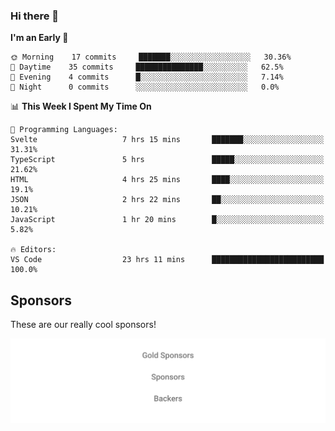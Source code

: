 ### Hi there 👋

<!--
**alexanderniebuhr/alexanderniebuhr** is a ✨ _special_ ✨ repository because its `README.md` (this file) appears on your GitHub profile.

Here are some ideas to get you started:

- 🔭 I’m currently working on ...
- 🌱 I’m currently learning ...
- 👯 I’m looking to collaborate on ...
- 🤔 I’m looking for help with ...
- 💬 Ask me about ...
- 📫 How to reach me: ...
- 😄 Pronouns: ...
- ⚡ Fun fact: ...
-->

<!--START_SECTION:waka-->
**I'm an Early 🐤** 

```text
🌞 Morning    17 commits     ███████░░░░░░░░░░░░░░░░░░   30.36% 
🌆 Daytime    35 commits     ███████████████░░░░░░░░░░   62.5% 
🌃 Evening    4 commits      █░░░░░░░░░░░░░░░░░░░░░░░░   7.14% 
🌙 Night      0 commits      ░░░░░░░░░░░░░░░░░░░░░░░░░   0.0%

```


📊 **This Week I Spent My Time On** 

```text
💬 Programming Languages: 
Svelte                   7 hrs 15 mins       ███████░░░░░░░░░░░░░░░░░░   31.31% 
TypeScript               5 hrs               █████░░░░░░░░░░░░░░░░░░░░   21.62% 
HTML                     4 hrs 25 mins       ████░░░░░░░░░░░░░░░░░░░░░   19.1% 
JSON                     2 hrs 22 mins       ██░░░░░░░░░░░░░░░░░░░░░░░   10.21% 
JavaScript               1 hr 20 mins        █░░░░░░░░░░░░░░░░░░░░░░░░   5.82%

🔥 Editors: 
VS Code                  23 hrs 11 mins      █████████████████████████   100.0%

```


<!--END_SECTION:waka-->

## Sponsors

These are our really cool sponsors!

<!-- sponsors -->

<!-- sponsors -->

<p align="center">
  <a href="https://github.com/sponsors/alexanderniebuhr">
    <img src='./sponsors.svg'/>
  </a>
</p>
